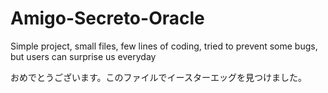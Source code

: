 # Amigo-Secreto-Oracle
Simple project, small files, few lines of coding, tried to prevent some bugs, but users can surprise us everyday


























おめでとうございます。このファイルでイースターエッグを見つけました。
